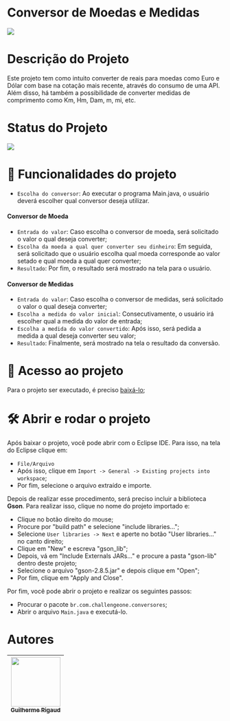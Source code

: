 <h1 align="left">Conversor de Moedas e Medidas</h1>
<img src="https://github.com/Gui-Rigaud/Challenge-ONE-Conversor/assets/115510639/7afa5478-389e-4959-b45a-08aabac9a0d2" />

# Descrição do Projeto

<p>
  Este projeto tem como intuito converter de reais para moedas como Euro e Dólar com base na cotação mais recente, através do consumo de uma API. Além disso, há também a possibilidade de converter medidas de comprimento como Km, Hm, Dam, m, mi, etc.
</p>

<h1 align="left">Status do Projeto</h1>
<p>
  <img src="https://img.shields.io/badge/STATUS-CONCLUÍDO-green" />
</p>

# :hammer: Funcionalidades do projeto

- `Escolha do conversor`: Ao executar o programa Main.java, o usuário deverá escolher qual conversor deseja utilizar.

<h4>Conversor de Moeda</h4>

- `Entrada do valor`: Caso escolha o conversor de moeda, será solicitado o valor o qual deseja converter;
- `Escolha da moeda a qual quer converter seu dinheiro`: Em seguida, será solicitado que o usuário escolha qual moeda corresponde ao valor setado e qual moeda a qual quer converter;
- `Resultado`: Por fim, o resultado será mostrado na tela para o usuário.

<h4>Conversor de Medidas</h4>

- `Entrada do valor`: Caso escolha o conversor de medidas, será solicitado o valor o qual deseja converter;
- `Escolha a medida do valor inicial`: Consecutivamente, o usuário irá escolher qual a medida do valor de entrada;
- `Escolha a medida do valor convertido`: Após isso, será pedida a medida a qual deseja converter seu valor;
- `Resultado`: Finalmente, será mostrado na tela o resultado da conversão.

# 📁 Acesso ao projeto

Para o projeto ser executado, é preciso [baixá-lo](https://github.com/Gui-Rigaud/Challenge-ONE-Conversor/archive/refs/heads/main.zip);

# 🛠️ Abrir e rodar o projeto

Após baixar o projeto, você pode abrir com o Eclipse IDE. Para isso, na tela do Eclipse clique em:

- `File/Arquivo`
- Após isso, clique em `Import -> General -> Existing projects into workspace`;
- Por fim, selecione o arquivo extraído e importe.

Depois de realizar esse procedimento, será preciso incluir a biblioteca **Gson**. Para realizar isso, clique no nome do projeto importado e:

- Clique no botão direito do mouse;
- Procure por "build path" e selecione "include libraries...";
- Selecione `User libraries -> Next` e aperte no botão "User libraries..." no canto direito;
- Clique em "New" e escreva "gson_lib";
- Depois, vá em "Include Externals JARs..." e procure a pasta "gson-lib" dentro deste projeto;
- Selecione o arquivo "gson-2.8.5.jar" e depois clique em "Open";
- Por fim, clique em "Apply and Close".

Por fim, você pode abrir o projeto e realizar os seguintes passos:

- Procurar o pacote `br.com.challengeone.conversores`;
- Abrir o arquivo `Main.java` e executá-lo.

# Autores

| [<img src="https://avatars.githubusercontent.com/Gui-Rigaud" width=115><br><sub>Guilherme Rigaud</sub>](https://github.com/Gui-Rigaud) | 
| :---: |
